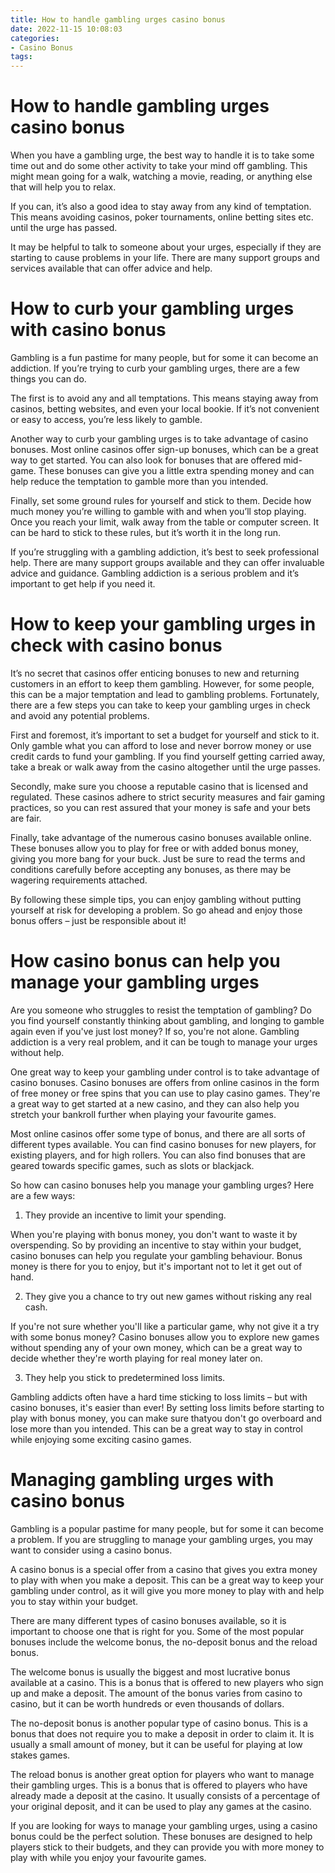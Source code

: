 ```yaml
---
title: How to handle gambling urges casino bonus
date: 2022-11-15 10:08:03
categories:
- Casino Bonus
tags:
---
```



#  How to handle gambling urges casino bonus

When you have a gambling urge, the best way to handle it is to take some time out and do some other activity to take your mind off gambling. This might mean going for a walk, watching a movie, reading, or anything else that will help you to relax.

If you can, it’s also a good idea to stay away from any kind of temptation. This means avoiding casinos, poker tournaments, online betting sites etc. until the urge has passed.

It may be helpful to talk to someone about your urges, especially if they are starting to cause problems in your life. There are many support groups and services available that can offer advice and help.

#  How to curb your gambling urges with casino bonus

Gambling is a fun pastime for many people, but for some it can become an addiction. If you’re trying to curb your gambling urges, there are a few things you can do.

The first is to avoid any and all temptations. This means staying away from casinos, betting websites, and even your local bookie. If it’s not convenient or easy to access, you’re less likely to gamble.

Another way to curb your gambling urges is to take advantage of casino bonuses. Most online casinos offer sign-up bonuses, which can be a great way to get started. You can also look for bonuses that are offered mid-game. These bonuses can give you a little extra spending money and can help reduce the temptation to gamble more than you intended.

Finally, set some ground rules for yourself and stick to them. Decide how much money you’re willing to gamble with and when you’ll stop playing. Once you reach your limit, walk away from the table or computer screen. It can be hard to stick to these rules, but it’s worth it in the long run.

If you’re struggling with a gambling addiction, it’s best to seek professional help. There are many support groups available and they can offer invaluable advice and guidance. Gambling addiction is a serious problem and it’s important to get help if you need it.

#  How to keep your gambling urges in check with casino bonus

It’s no secret that casinos offer enticing bonuses to new and returning customers in an effort to keep them gambling. However, for some people, this can be a major temptation and lead to gambling problems. Fortunately, there are a few steps you can take to keep your gambling urges in check and avoid any potential problems.

First and foremost, it’s important to set a budget for yourself and stick to it. Only gamble what you can afford to lose and never borrow money or use credit cards to fund your gambling. If you find yourself getting carried away, take a break or walk away from the casino altogether until the urge passes.

Secondly, make sure you choose a reputable casino that is licensed and regulated. These casinos adhere to strict security measures and fair gaming practices, so you can rest assured that your money is safe and your bets are fair.

Finally, take advantage of the numerous casino bonuses available online. These bonuses allow you to play for free or with added bonus money, giving you more bang for your buck. Just be sure to read the terms and conditions carefully before accepting any bonuses, as there may be wagering requirements attached.

By following these simple tips, you can enjoy gambling without putting yourself at risk for developing a problem. So go ahead and enjoy those bonus offers – just be responsible about it!

#  How casino bonus can help you manage your gambling urges

Are you someone who struggles to resist the temptation of gambling? Do you find yourself constantly thinking about gambling, and longing to gamble again even if you've just lost money? If so, you're not alone. Gambling addiction is a very real problem, and it can be tough to manage your urges without help.

One great way to keep your gambling under control is to take advantage of casino bonuses. Casino bonuses are offers from online casinos in the form of free money or free spins that you can use to play casino games. They're a great way to get started at a new casino, and they can also help you stretch your bankroll further when playing your favourite games.

Most online casinos offer some type of bonus, and there are all sorts of different types available. You can find casino bonuses for new players, for existing players, and for high rollers. You can also find bonuses that are geared towards specific games, such as slots or blackjack.

So how can casino bonuses help you manage your gambling urges? Here are a few ways:

1. They provide an incentive to limit your spending.

When you're playing with bonus money, you don't want to waste it by overspending. So by providing an incentive to stay within your budget, casino bonuses can help you regulate your gambling behaviour. Bonus money is there for you to enjoy, but it's important not to let it get out of hand.

2. They give you a chance to try out new games without risking any real cash.

If you're not sure whether you'll like a particular game, why not give it a try with some bonus money? Casino bonuses allow you to explore new games without spending any of your own money, which can be a great way to decide whether they're worth playing for real money later on.

3. They help you stick to predetermined loss limits.

Gambling addicts often have a hard time sticking to loss limits – but with casino bonuses, it's easier than ever! By setting loss limits before starting to play with bonus money, you can make sure thatyou don't go overboard and lose more than you intended. This can be a great way to stay in control while enjoying some exciting casino games.

#  Managing gambling urges with casino bonus

Gambling is a popular pastime for many people, but for some it can become a problem. If you are struggling to manage your gambling urges, you may want to consider using a casino bonus.

A casino bonus is a special offer from a casino that gives you extra money to play with when you make a deposit. This can be a great way to keep your gambling under control, as it will give you more money to play with and help you to stay within your budget.

There are many different types of casino bonuses available, so it is important to choose one that is right for you. Some of the most popular bonuses include the welcome bonus, the no-deposit bonus and the reload bonus.

The welcome bonus is usually the biggest and most lucrative bonus available at a casino. This is a bonus that is offered to new players who sign up and make a deposit. The amount of the bonus varies from casino to casino, but it can be worth hundreds or even thousands of dollars.

The no-deposit bonus is another popular type of casino bonus. This is a bonus that does not require you to make a deposit in order to claim it. It is usually a small amount of money, but it can be useful for playing at low stakes games.

The reload bonus is another great option for players who want to manage their gambling urges. This is a bonus that is offered to players who have already made a deposit at the casino. It usually consists of a percentage of your original deposit, and it can be used to play any games at the casino.

If you are looking for ways to manage your gambling urges, using a casino bonus could be the perfect solution. These bonuses are designed to help players stick to their budgets, and they can provide you with more money to play with while you enjoy your favourite games.
